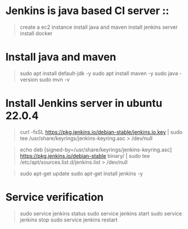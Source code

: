 # Jenkins is java based CI server :: 
> create a ec2 instance
> install java and maven
> install jenkins server
> install docker 

# Install java and maven
> sudo apt install default-jdk -y
> sudo apt install maven -y
> sudo java -version
> sudo mvn -v

# Install Jenkins server in ubuntu 22.0.4

> curl -fsSL https://pkg.jenkins.io/debian-stable/jenkins.io.key | sudo tee /usr/share/keyrings/jenkins-keyring.asc > /dev/null

> echo deb [signed-by=/usr/share/keyrings/jenkins-keyring.asc] https://pkg.jenkins.io/debian-stable binary/ | sudo tee /etc/apt/sources.list.d/jenkins.list > /dev/null

> sudo apt-get update
> sudo apt-get install jenkins -y 

# Service verification
> sudo service jenkins status
> sudo service jenkins start
> sudo service jenkins stop
> sudo service jenkins restart 